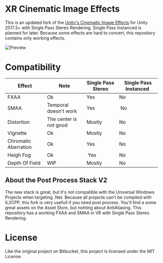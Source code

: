 # XR Cinematic Image Effects
This is an updated fork of the [Unity's Cinematic Image Effects](https://bitbucket.org/Unity-Technologies/cinematic-image-effects) for Unity 2017.3+ with Single Pass Stereo Rendering. Single Pass Instanced is planned for later. Because some effects are hard to convert, this repository contains only working effects.

![Preview](https://github.com/demonixis/XRCinematicImageEffects/blob/master/Images/preview.png)

# Compatibility
| Effect | Note |Single Pass Stereo | Single Pass Instanced |
|--------|------|-------------------|-----------------------|
| FXAA | Ok | Yes | No |
| SMAA | Temporal doesn't work | Yes | No |
| Distortion | The center is not good | Mostly | No |
| Vignette | Ok | Mostly | No |
| Chromatic Aberration | Ok | Yes | No |
| Heigh Fog | Ok | Yes | No |
| Depth Of Field | WIP | Mostly | No |

## About the Post Process Stack V2
The new stack is great, but it's not compatible with the Universal Windows Projects when targeting .Net. Because all projects can't be compiled with IL2CPP, this fork is very usefull if you need post process. You'll find a some great assets on the Asset Store, but nohting about AntiAliasing. This repository has a working FXAA and SMAA in VR with Single Pass Stereo Rendering.

# License
Like the original project on Bitbucket, this project is licensed under the MIT License.
